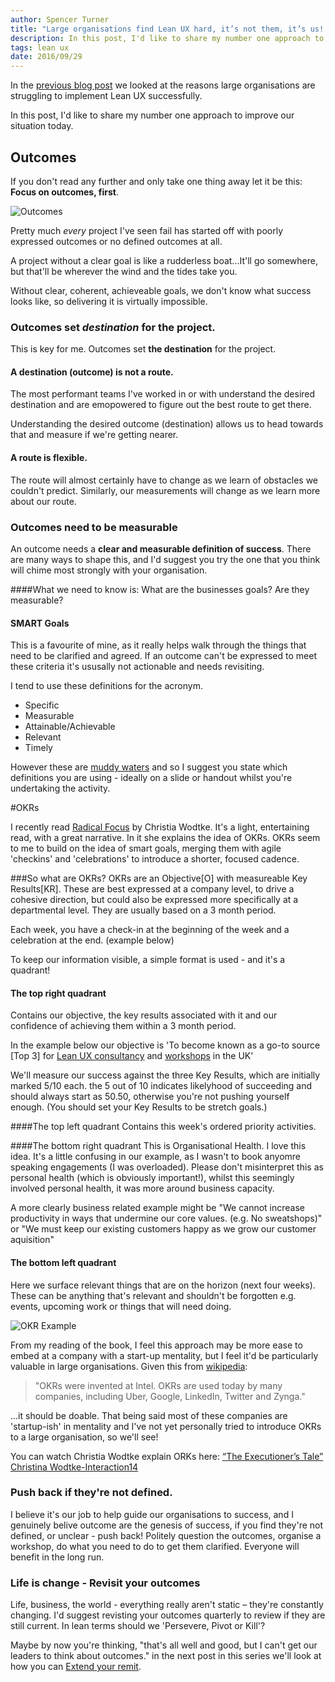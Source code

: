 ```yaml
---
author: Spencer Turner
title: "Large organisations find Lean UX hard, it’s not them, it’s us! - Part Two: Outcomes!"
description: In this post, I'd like to share my number one approach to improve our situation today. Outcomes.
tags: lean ux
date: 2016/09/29
---
```


In the [previous blog post](/posts/lean-ux-in-the-enterprise-is-hard/) we looked at the reasons large organisations are struggling to implement Lean UX successfully.

In this post, I'd like to share my number one approach to improve our situation today.

## Outcomes
If you don't read any further and only take one thing away let it be this: **Focus on outcomes, first**.

![Outcomes](lean_illustrations/o3.jpg)

Pretty much _every_ project I've seen fail has started off with poorly expressed outcomes or no defined outcomes at all.

A project without a clear goal is like a rudderless boat...It'll go somewhere, but that'll be wherever the wind and the tides take you.

Without clear, coherent, achieveable goals, we don't know what success looks like, so delivering it is virtually impossible.


### Outcomes set _destination_ for the project.
This is key for me. Outcomes set **the destination** for the project.

#### A destination (outcome) is not a route.
The most performant teams I've worked in or with understand the desired destination and are emopowered to figure out the best route to get there.

Understanding the desired outcome (destination) allows us to head towards that and measure if we're getting nearer.

#### A route is flexible.
The route will almost certainly have to change as we learn of obstacles we couldn't predict. Similarly, our measurements will change as we learn more about our route.

### Outcomes need to be measurable
An outcome needs a **clear and measurable definition of success**. There are many ways to shape this, and I'd suggest you try the one that you think will chime most strongly with your organisation.

####What we need to know is:
What are the businesses goals? Are they measurable?

#### SMART Goals
This is a favourite of mine, as it really helps walk through the things that need to be clarified and agreed. If an outcome can't be expressed to meet these criteria it's ususally not actionable and needs revisiting.

I tend to use these definitions for the acronym.

* Specific
* Measurable
* Attainable/Achievable
* Relevant
* Timely

However these are [muddy waters](https://en.wikipedia.org/wiki/SMART_criteria) and so I suggest you state which definitions you are using - ideally on a slide or handout whilst you're undertaking the activity.

#OKRs

I recently read [Radical Focus](http://eleganthack.com/radical-focus-is-here/) by Christia Wodtke. It's a light, entertaining read, with a great narrative. In it
she explains the idea of OKRs. OKRs seem to me to build on the idea of smart goals, merging them with agile 'checkins' and 'celebrations' to introduce a shorter, focused cadence.

###So what are OKRs?
OKRs are an Objective[O] with measureable Key Results[KR]. These are best expressed at a company level, to drive a cohesive direction, but could also be expressed more specifically at a departmental level. They are usually based on a 3 month period.

Each week, you have a check-in at the beginning of the week and a celebration at the end. (example below)

To keep our information visible, a simple format is used - and it's a quadrant!

#### The top right quadrant
Contains our objective, the key results associated with it and our confidence of achieving them within a 3 month period.

In the example below our objective is 'To become known as a go-to source [Top 3] for [Lean UX consultancy](http://www.cultivatehq.com/services/user-experience/)  and [workshops](http://www.cultivatehq.com/services/workshops/) in the UK'

We'll measure our success against the three Key Results, which are initially marked 5/10 each. the 5 out of 10 indicates likelyhood of succeeding and should always start as 50.50, otherwise you're not pushing yourself enough. (You should set your Key Results to be stretch goals.)

####The top left quadrant
Contains this week's ordered priority activities.

####The bottom right quadrant
This is Organisational Health. I love this idea. It's a little confusing in our example, as I wasn't to book anyomre speaking engagements (I was overloaded). Please don't misinterpret this as personal health (which is obviously important!),  whilst this seemingly involved personal health, it was more around business capacity.

A more clearly business related example might be "We cannot increase productivity in ways that undermine our core values. (e.g. No sweatshops)" or "We must keep our existing customers happy as we grow our customer aquisition"

#### The bottom left quadrant
Here we surface relevant things that are on the horizon (next four weeks). These can be anything that's relevant and shouldn't be forgotten e.g. events, upcoming work or things that will need doing.

![OKR Example](lean_illustrations/okr-example.png)

From my reading of the book, I feel this approach may be more ease to embed at a company with a start-up mentality, but I feel it'd be particularly valuable in large organisations. Given this from [wikipedia](https://en.wikipedia.org/wiki/OKR):
> "OKRs were invented at Intel. OKRs are used today by many companies, including Uber, Google, LinkedIn, Twitter and Zynga."

...it should be doable. That being said most of these companies are 'startup-ish' in mentality and I've not yet personally tried to introduce OKRs to a large organisation, so we'll see!

You can watch Christia Wodtke explain ORKs here:
[“The Executioner’s Tale” Christina Wodtke-Interaction14](https://vimeo.com/86392023)

### Push back if they're not defined.
I believe it's our job to help guide our organisations to success, and I genuinely belive outcome are the genesis of success, if you find they're not defined, or unclear - push back! Politely question the outcomes, organise a workshop, do what you need to do to get them clarified. Everyone will benefit in the long run.

### Life is change - Revisit your outcomes
Life, business, the world - everything really aren't static – they're constantly changing. I'd suggest revisting your outcomes quarterly to review if they are still current. In lean terms should we 'Persevere, Pivot or Kill'?

Maybe by now you're thinking, "that's all well and good, but I can't get our leaders to think about outcomes."  in the next post in this series we'll look at how you can [Extend your remit](/posts/lean-ux-extend-your-remit/).
